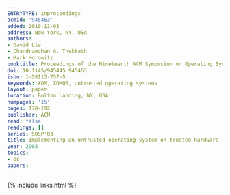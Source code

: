 ```yaml
---
ENTRYTYPE: inproceedings
acmid: '945463'
added: 2019-11-03
address: New York, NY, USA
authors:
- David Lie
- Chandramohan A. Thekkath
- Mark Horowitz
booktitle: Proceedings of the Nineteenth ACM Symposium on Operating Systems Principles
doi: 10.1145/945445.945463
isbn: 1-58113-757-5
keywords: XOM, XOMOS, untrusted operating systems
layout: paper
location: Bolton Landing, NY, USA
numpages: '15'
pages: 178-192
publisher: ACM
read: false
readings: []
series: SOSP'03
title: Implementing an untrusted operating system on trusted hardware
year: 2003
topics:
- os
papers:
---
```


{% include links.html %}
